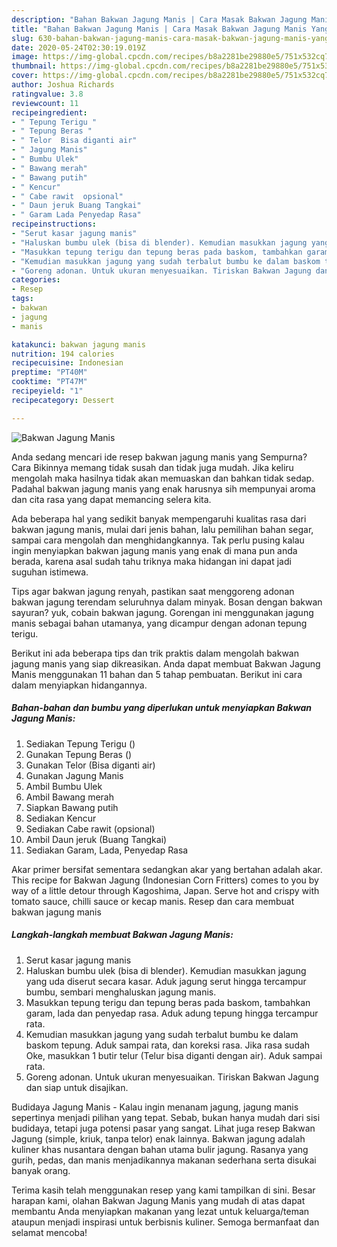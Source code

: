 ```yaml
---
description: "Bahan Bakwan Jagung Manis | Cara Masak Bakwan Jagung Manis Yang Bikin Ngiler"
title: "Bahan Bakwan Jagung Manis | Cara Masak Bakwan Jagung Manis Yang Bikin Ngiler"
slug: 630-bahan-bakwan-jagung-manis-cara-masak-bakwan-jagung-manis-yang-bikin-ngiler
date: 2020-05-24T02:30:19.019Z
image: https://img-global.cpcdn.com/recipes/b8a2281be29880e5/751x532cq70/bakwan-jagung-manis-foto-resep-utama.jpg
thumbnail: https://img-global.cpcdn.com/recipes/b8a2281be29880e5/751x532cq70/bakwan-jagung-manis-foto-resep-utama.jpg
cover: https://img-global.cpcdn.com/recipes/b8a2281be29880e5/751x532cq70/bakwan-jagung-manis-foto-resep-utama.jpg
author: Joshua Richards
ratingvalue: 3.8
reviewcount: 11
recipeingredient:
- " Tepung Terigu "
- " Tepung Beras "
- " Telor  Bisa diganti air"
- " Jagung Manis"
- " Bumbu Ulek"
- " Bawang merah"
- " Bawang putih"
- " Kencur"
- " Cabe rawit  opsional"
- " Daun jeruk Buang Tangkai"
- " Garam Lada Penyedap Rasa"
recipeinstructions:
- "Serut kasar jagung manis"
- "Haluskan bumbu ulek (bisa di blender). Kemudian masukkan jagung yang uda diserut secara kasar. Aduk jagung serut hingga tercampur bumbu, sembari menghaluskan jagung manis."
- "Masukkan tepung terigu dan tepung beras pada baskom, tambahkan garam, lada dan penyedap rasa. Aduk adung tepung hingga tercampur rata."
- "Kemudian masukkan jagung yang sudah terbalut bumbu ke dalam baskom tepung. Aduk sampai rata, dan koreksi rasa. Jika rasa sudah Oke, masukkan 1 butir telur (Telur bisa diganti dengan air). Aduk sampai rata."
- "Goreng adonan. Untuk ukuran menyesuaikan. Tiriskan Bakwan Jagung dan siap untuk disajikan."
categories:
- Resep
tags:
- bakwan
- jagung
- manis

katakunci: bakwan jagung manis 
nutrition: 194 calories
recipecuisine: Indonesian
preptime: "PT40M"
cooktime: "PT47M"
recipeyield: "1"
recipecategory: Dessert

---
```



![Bakwan Jagung Manis](https://img-global.cpcdn.com/recipes/b8a2281be29880e5/751x532cq70/bakwan-jagung-manis-foto-resep-utama.jpg)

Anda sedang mencari ide resep bakwan jagung manis yang Sempurna? Cara Bikinnya memang tidak susah dan tidak juga mudah. Jika keliru mengolah maka hasilnya tidak akan memuaskan dan bahkan tidak sedap. Padahal bakwan jagung manis yang enak harusnya sih mempunyai aroma dan cita rasa yang dapat memancing selera kita.

Ada beberapa hal yang sedikit banyak mempengaruhi kualitas rasa dari bakwan jagung manis, mulai dari jenis bahan, lalu pemilihan bahan segar, sampai cara mengolah dan menghidangkannya. Tak perlu pusing kalau ingin menyiapkan bakwan jagung manis yang enak di mana pun anda berada, karena asal sudah tahu triknya maka hidangan ini dapat jadi suguhan istimewa.

Tips agar bakwan jagung renyah, pastikan saat menggoreng adonan bakwan jagung terendam seluruhnya dalam minyak. Bosan dengan bakwan sayuran? yuk, cobain bakwan jagung. Gorengan ini menggunakan jagung manis sebagai bahan utamanya, yang dicampur dengan adonan tepung terigu.


Berikut ini ada beberapa tips dan trik praktis dalam mengolah bakwan jagung manis yang siap dikreasikan. Anda dapat membuat Bakwan Jagung Manis menggunakan 11 bahan dan 5 tahap pembuatan. Berikut ini cara dalam menyiapkan hidangannya.

<!--inarticleads1-->

##### Bahan-bahan dan bumbu yang diperlukan untuk menyiapkan Bakwan Jagung Manis:

1. Sediakan  Tepung Terigu ()
1. Gunakan  Tepung Beras ()
1. Gunakan  Telor  (Bisa diganti air)
1. Gunakan  Jagung Manis
1. Ambil  Bumbu Ulek
1. Ambil  Bawang merah
1. Siapkan  Bawang putih
1. Sediakan  Kencur
1. Sediakan  Cabe rawit  (opsional)
1. Ambil  Daun jeruk (Buang Tangkai)
1. Sediakan  Garam, Lada, Penyedap Rasa


Akar primer bersifat sementara sedangkan akar yang bertahan adalah akar. This recipe for Bakwan Jagung (Indonesian Corn Fritters) comes to you by way of a little detour through Kagoshima, Japan. Serve hot and crispy with tomato sauce, chilli sauce or kecap manis. Resep dan cara membuat bakwan jagung manis 

<!--inarticleads2-->

##### Langkah-langkah membuat Bakwan Jagung Manis:

1. Serut kasar jagung manis
1. Haluskan bumbu ulek (bisa di blender). Kemudian masukkan jagung yang uda diserut secara kasar. Aduk jagung serut hingga tercampur bumbu, sembari menghaluskan jagung manis.
1. Masukkan tepung terigu dan tepung beras pada baskom, tambahkan garam, lada dan penyedap rasa. Aduk adung tepung hingga tercampur rata.
1. Kemudian masukkan jagung yang sudah terbalut bumbu ke dalam baskom tepung. Aduk sampai rata, dan koreksi rasa. Jika rasa sudah Oke, masukkan 1 butir telur (Telur bisa diganti dengan air). Aduk sampai rata.
1. Goreng adonan. Untuk ukuran menyesuaikan. Tiriskan Bakwan Jagung dan siap untuk disajikan.


Budidaya Jagung Manis - Kalau ingin menanam jagung, jagung manis sepertinya menjadi pilihan yang tepat. Sebab, bukan hanya mudah dari sisi budidaya, tetapi juga potensi pasar yang sangat. Lihat juga resep Bakwan Jagung (simple, kriuk, tanpa telor) enak lainnya. Bakwan jagung adalah kuliner khas nusantara dengan bahan utama bulir jagung. Rasanya yang gurih, pedas, dan manis menjadikannya makanan sederhana serta disukai banyak orang. 

Terima kasih telah menggunakan resep yang kami tampilkan di sini. Besar harapan kami, olahan Bakwan Jagung Manis yang mudah di atas dapat membantu Anda menyiapkan makanan yang lezat untuk keluarga/teman ataupun menjadi inspirasi untuk berbisnis kuliner. Semoga bermanfaat dan selamat mencoba!

